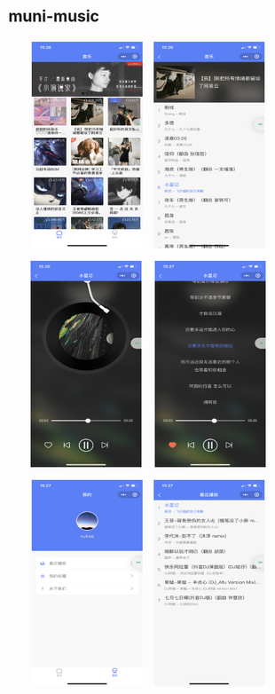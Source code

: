 # muni-music

<center class="half">
<img  style="margin:10px" src="https://raw.githubusercontent.com/xkdaq/mini-music/master/img/image1.png" width="200" height="372" ><img  style="margin:10px" src="https://raw.githubusercontent.com/xkdaq/mini-music/master/img/image2.png" width="200" height="372" ><img  style="margin:10px" src="https://raw.githubusercontent.com/xkdaq/mini-music/master/img/image3.png" width="200" height="372" >
<img  style="margin:10px" src="https://raw.githubusercontent.com/xkdaq/mini-music/master/img/image4.png" width="200" height="372" ><img  style="margin:10px" src="https://raw.githubusercontent.com/xkdaq/mini-music/master/img/image5.png" width="200" height="372" ><img  style="margin:10px" src="https://raw.githubusercontent.com/xkdaq/mini-music/master/img/image6.png" width="200" height="372" >
</center>
